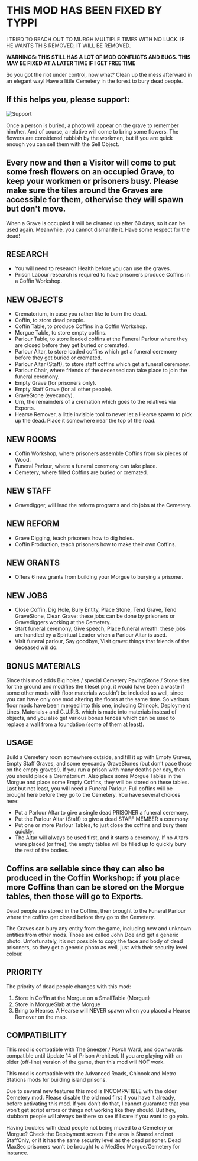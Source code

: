 # THIS MOD HAS BEEN FIXED BY TYPPI

I TRIED TO REACH OUT TO MURGH MULTIPLE TIMES WITH NO LUCK. IF HE WANTS THIS REMOVED, IT WILL BE REMOVED.

**WARNINGS: THIS STILL HAS A LOT OF MOD CONFLICTS AND BUGS. THIS MAY BE FIXED AT A LATER TIME IF I GET FREE TIME**

So you got the riot under control, now what? Clean up the mess afterward in an elegant way! Have a little Cemetery in the forest to bury dead people.

## If this helps you, please support:
![Support](https://steamuserimages-a.akamaihd.net/ugc/1826773857050284023/B38E3C7378BC98B0C716BE37AD45EB3BB9ED2A9B/)

Once a person is buried, a photo will appear on the grave to remember him/her. And of course, a relative will come to bring some flowers. The flowers are considered rubbish by the workmen, but if you are quick enough you can sell them with the Sell Object.

## Every now and then a Visitor will come to put some fresh flowers on an occupied Grave, to keep your workmen or prisoners busy. Please make sure the tiles around the Graves are accessible for them, otherwise they will spawn but don't move.

When a Grave is occupied it will be cleaned up after 60 days, so it can be used again. Meanwhile, you cannot dismantle it. Have some respect for the dead!

## RESEARCH
- You will need to research Health before you can use the graves.
- Prison Labour research is required to have prisoners produce Coffins in a Coffin Workshop.

## NEW OBJECTS
- Crematorium, in case you rather like to burn the dead.
- Coffin, to store dead people.
- Coffin Table, to produce Coffins in a Coffin Workshop.
- Morgue Table, to store empty coffins.
- Parlour Table, to store loaded coffins at the Funeral Parlour where they are closed before they get buried or cremated.
- Parlour Altar, to store loaded coffins which get a funeral ceremony before they get buried or cremated.
- Parlour Altar (Staff), to store staff coffins which get a funeral ceremony.
- Parlour Chair, where friends of the deceased can take place to join the funeral ceremony.
- Empty Grave (for prisoners only).
- Empty Staff Grave (for all other people).
- GraveStone (eyecandy).
- Urn, the remainders of a cremation which goes to the relatives via Exports.
- Hearse Remover, a little invisible tool to never let a Hearse spawn to pick up the dead. Place it somewhere near the top of the road.

## NEW ROOMS
- Coffin Workshop, where prisoners assemble Coffins from six pieces of Wood.
- Funeral Parlour, where a funeral ceremony can take place.
- Cemetery, where filled Coffins are buried or cremated.

## NEW STAFF
- Gravedigger, will lead the reform programs and do jobs at the Cemetery.

## NEW REFORM
- Grave Digging, teach prisoners how to dig holes.
- Coffin Production, teach prisoners how to make their own Coffins.

## NEW GRANTS
- Offers 6 new grants from building your Morgue to burying a prisoner.

## NEW JOBS
- Close Coffin, Dig Hole, Bury Entity, Place Stone, Tend Grave, Tend GraveStone, Clean Grave: these jobs can be done by prisoners or Gravediggers working at the Cemetery.
- Start funeral ceremony, Give speech, Place funeral wreath: these jobs are handled by a Spiritual Leader when a Parlour Altar is used.
- Visit funeral parlour, Say goodbye, Visit grave: things that friends of the deceased will do.

## BONUS MATERIALS
Since this mod adds Big holes / special Cemetery PavingStone / Stone tiles for the ground and modifies the tileset.png, it would have been a waste if some other mods with floor materials wouldn’t be included as well, since you can have only one mod altering the floors at the same time. So various floor mods have been merged into this one, including Chinook, Deployment Lines, Materials+ and C.U.R.B. which is made into materials instead of objects, and you also get various bonus fences which can be used to replace a wall from a foundation (some of them at least).

## USAGE
Build a Cemetery room somewhere outside, and fill it up with Empty Graves, Empty Staff Graves, and some eyecandy GraveStones (but don’t pace those on the empty graves!). If you run a prison with many deaths per day, then you should place a Crematorium. Also place some Morgue Tables in the Morgue and place some Empty Coffins, they will be stored on these tables. Last but not least, you will need a Funeral Parlour. Full coffins will be brought here before they go to the Cemetery. You have several choices here:
- Put a Parlour Altar to give a single dead PRISONER a funeral ceremony.
- Put the Parlour Altar (Staff) to give a dead STAFF MEMBER a ceremony.
- Put one or more Parlour Tables, to just close the coffins and bury them quickly.
- The Altar will always be used first, and it starts a ceremony. If no Altars were placed (or free), the empty tables will be filled up to quickly bury the rest of the bodies.

## Coffins are sellable since they can also be produced in the Coffin Workshop: if you place more Coffins than can be stored on the Morgue tables, then those will go to Exports.

Dead people are stored in the Coffins, then brought to the Funeral Parlour where the coffins get closed before they go to the Cemetery.

The Graves can bury any entity from the game, including new and unknown entities from other mods. Those are called John Doe and get a generic photo. Unfortunately, it’s not possible to copy the face and body of dead prisoners, so they get a generic photo as well, just with their security level colour.

## PRIORITY
The priority of dead people changes with this mod:
1. Store in Coffin at the Morgue on a SmallTable (Morgue)
2. Store in MorgueSlab at the Morgue
3. Bring to Hearse. A Hearse will NEVER spawn when you placed a Hearse Remover on the map.

## COMPATIBILITY
This mod is compatible with The Sneezer / Psych Ward, and downwards compatible until Update 14 of Prison Architect. If you are playing with an older (off-line) version of the game, then this mod will NOT work.

This mod is compatible with the Advanced Roads, Chinook and Metro Stations mods for building island prisons.

Due to several new features this mod is INCOMPATIBLE with the older Cemetery mod. Please disable the old mod first if you have it already, before activating this mod. If you don’t do that, I cannot guarantee that you won’t get script errors or things not working like they should. But hey, stubborn people will always be there so see if I care if you want to go yolo.

Having troubles with dead people not being moved to a Cemetery or Morgue? Check the Deployment screen if the area is Shared and not StaffOnly, or if it has the same security level as the dead prisoner. Dead MaxSec prisoners won’t be brought to a MedSec Morgue/Cemetery for instance.
